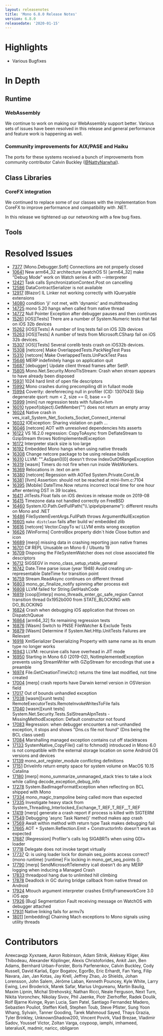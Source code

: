 ```yaml
---
layout: releasenotes
title: 'Mono 6.8.0 Release Notes'
version: 6.8.0
releasedate: '2020-01-15'
---
```


Highlights
==========

* Various Bugfixes

# In Depth

## Runtime

### WebAssembly

We continue to work on making our WebAssembly support better. Various sets of issues have been resolved in this release and general performance and feature work is happening as well.

### Community improvements for AIX/PASE and Haiku

The ports for these systems received a bunch of improvements from community contributor Calvin Buckley ([@NattyNarwhal](https://github.com/NattyNarwhal)).

## Class Libraries

### CoreFX integration

We continued to replace some of our classes with the implementation from CoreFX to improve performance and compatibility with .NET.

In this release we tightened up our networking with a few bug fixes.

## Tools

# Resolved Issues

* [7377](https://github.com/mono/mono/issues/7377) [Mono.Debugger.Soft] Connections are not properly closed
* [10641](https://github.com/mono/mono/issues/10641) New arm64_32 architecture (watchOS 5) [arm64_32] make "Debug Mode" work on Watch series 4 with --interpreter
* [12421](https://github.com/mono/mono/issues/12421) Task calls SynchronizationContext.Post on cancelling
* [12586](https://github.com/mono/mono/issues/12586) DataContractSerializer is not available
* [12917](https://github.com/mono/mono/issues/12917) [Blazor] IL Linker not working correctly with IQueryable extensions
* [14080](https://github.com/mono/mono/issues/14080) condition 'ji' not met, with 'dynamic' and multithreading
* [14725](https://github.com/mono/mono/issues/14725) mono 5.20 hangs when called from native thread
* [14772](https://github.com/mono/mono/issues/14772) Null Pointer Exception after debugger pauses and then continues
* [15261](https://github.com/mono/mono/issues/15261) [iOS][Tests] There are a number of System.Numeric tests that fail on iOS 32b devices
* [15262](https://github.com/mono/mono/issues/15262) [iOS][Tests] A number of linq tests fail on iOS 32b devices
* [15263](https://github.com/mono/mono/issues/15263) [iOS][Tests] A number of tests from Microsoft.CSharp fail on iOS 32b devices.
* [15307](https://github.com/mono/mono/issues/15307) [iOS][Tests] Several corelib tests crash on iOS32b devices.
* [15308](https://github.com/mono/mono/issues/15308) [netcore] Make OverlappedTests.PackNegTest Pass
* [15310](https://github.com/mono/mono/issues/15310) [netcore] Make OverlappedTests.UnPackTest Pass
* [15646](https://github.com/mono/mono/issues/15646) MERP indefinitely hangs on application quit
* [15687](https://github.com/mono/mono/issues/15687) [debugger] Update client thread frames after SetIP.
* [15805](https://github.com/mono/mono/issues/15805) Mono.Net.Security.MonoTlsStream: Crash when stream appears to have already been disposed
* [15931](https://github.com/mono/mono/issues/15931) 1024 hard limit of open file descriptors
* [15992](https://github.com/mono/mono/issues/15992) Mono crashes during precompiling dll in fullaot mode
* [15994](https://github.com/mono/mono/issues/15994) Coverity: derefenrecing null in profiler (CID: 1307043) Skip degenerate qsort: num < 2, size == 0, base == 0
* [15999](https://github.com/mono/mono/issues/15999) [mini] run regression tests with fullaot+llvm
* [16010](https://github.com/mono/mono/issues/16010) typeof(object).GetMember("") does not return an empty array
* [16024](https://github.com/mono/mono/issues/16024) Native crash in ves_icall_System_Net_Sockets_Socket_Connect_internal
* [16032](https://github.com/mono/mono/issues/16032) IOException: Sharing violation on path ...
* [16046](https://github.com/mono/mono/issues/16046) [netcore] AOT with unresolved dependencies hits asserts
* [16122](https://github.com/mono/mono/issues/16122) VS 16.2.0 regression: CopyToAsync from DeflateStream to GzipStream throws NotImplementedException
* [16172](https://github.com/mono/mono/issues/16172) Interpreter stack size is too large
* [16192](https://github.com/mono/mono/issues/16192) Embedded Mono hangs when using native threads
* [16308](https://github.com/mono/mono/issues/16308) Change netcore package to be using release builds
* [16310](https://github.com/mono/mono/issues/16310) LLVM: "".AsSpan()[0] doesn't throw IndexOutOfRangeException
* [16319](https://github.com/mono/mono/issues/16319) [wasm] Timers do not fire when run inside WebWorkers.
* [16369](https://github.com/mono/mono/issues/16369) Relocations in .text on arm
* [16380](https://github.com/mono/mono/issues/16380) [netcore] Regession with AOTed System.Private.CoreLib
* [16381](https://github.com/mono/mono/issues/16381) [llvm] Assertion: should not be reached at mini-llvm.c:7104
* [16395](https://github.com/mono/mono/issues/16395) [Mobile] DateTime.Now returns incorrect local time for one hour after entering DST in 39 locales.
* [16411](https://github.com/mono/mono/issues/16411) JitTests.Float fails on iOS devices in release mode on 2019-08
* [16415](https://github.com/mono/mono/issues/16415) Timezone data not handled correctly on FreeBSD
* [16460](https://github.com/mono/mono/issues/16460) System.IO.Path.GetFullPath("\\\\.\\pipe\\pipename"): different results on Mono and .NET
* [16486](https://github.com/mono/mono/issues/16486) FileSystemEventArgs.FullPath throws ArgumentNullException
* [16605](https://github.com/mono/mono/issues/16605) `make distclean` fails after build w/ embedded zlib
* [16616](https://github.com/mono/mono/issues/16616) [netcore] Vector.CopyTo w/ LLVM emits wrong exception
* [16626](https://github.com/mono/mono/issues/16626) [WinForms] ControlBox property didn`t hide Close button and icon
* [16689](https://github.com/mono/mono/issues/16689) [merp] missing data in crashing reporting json native frames
* [16701](https://github.com/mono/mono/issues/16701) C# REPL Unusable on Mono 6 / Ubuntu 19
* [16709](https://github.com/mono/mono/issues/16709) Disposing the FileSystemWatcher does not close associated file descriptors
* [16712](https://github.com/mono/mono/issues/16712) SIGSEGV in mono_class_setup_vtable_general
* [16742](https://github.com/mono/mono/issues/16742) Date.Time parse issue (year 1948) Avoid creating un-representable DateTime for transition point
* [16759](https://github.com/mono/mono/issues/16759) Stream.ReadAsync continues on different thread
* [16803](https://github.com/mono/mono/issues/16803) mono_gc_finalize_notify  spinning after process exit
* [16808](https://github.com/mono/mono/issues/16808) LLVM failed for String.GetHashCode
* [16819](https://github.com/mono/mono/issues/16819) [coop][interp] mono_threads_enter_gc_safe_region Cannot transition thread 0x1952b000 from STATE_BLOCKING with DO_BLOCKING
* [16824](https://github.com/mono/mono/issues/16824) Crash when debugging iOS application that throws on DispatchQueue
* [16864](https://github.com/mono/mono/issues/16864) [arm64_32] fix remaining regression tests
* [16876](https://github.com/mono/mono/issues/16876) [Wasm] Switch to PNSE FileWatcher & Exclude Tests
* [16879](https://github.com/mono/mono/issues/16879) [Wasm] Determine if System.Net.Http.UnitTests Failures are Relevant
* [16918](https://github.com/mono/mono/issues/16918) XmlSerializer Deserializing Property with same name as its enum type no longer works
* [16943](https://github.com/mono/mono/issues/16943) LLVM: recursive calls have overhead in JIT mode
* [16950](https://github.com/mono/mono/issues/16950) Starting in Mono 6.0 (2019-02), NotImplementedException prevents using StreamWriter with GZipStream for encodings that use a preamble
* [16974](https://github.com/mono/mono/issues/16974) File.GetCreationTimeUtc() returns the time last modified, not time created
* [17004](https://github.com/mono/mono/issues/17004) [merp] crash reports have Darwin kernel version in OSVersion field
* [17017](https://github.com/mono/mono/issues/17017) Out of bounds unhandled exception
* [17038](https://github.com/mono/mono/issues/17038) [wasm][xunit tests] RemoteExecutorTests.RemoteInvokeWritesToFile fails
* [17040](https://github.com/mono/mono/issues/17040) [wasm][xunit tests] System.Net.Security.Tests.SslStreamAlpnTests - MissingMethodException: Default constructor not found
* [17083](https://github.com/mono/mono/issues/17083) Regression: when debugger encounters a not-unhandled exception, it stops and shows "Dns.cs file not found" (Dns being the BCL class used)
* [17084](https://github.com/mono/mono/issues/17084) Marshalling managed exception contains cut off stacktraces
* [17133](https://github.com/mono/mono/issues/17133) SystemNative_CopyFile() call to fchmod() introduced in Mono 6.0 is not compatible with the external storage location on some Android OS versions and devices
* [17139](https://github.com/mono/mono/issues/17139) mono_aot_register_module conflicting definitions
* [17151](https://github.com/mono/mono/issues/17151) DriveInfo return empty space for system volume on MacOS 10.15 Catalina
* [17180](https://github.com/mono/mono/issues/17180) [merp] mono_summarize_unmanaged_stack tries to take a lock while calling decode_exception_debug_info
* [17278](https://github.com/mono/mono/issues/17278) System.BadImageFormatException when reflecting on BCL shipped with Mono
* [17334](https://github.com/mono/mono/issues/17334) mono_magic_trampoline being called more than expected
* [17335](https://github.com/mono/mono/issues/17335) Investigate heavy stack from System_Threading_Interlocked_Exchange_T_REF_T_REF__T_REF
* [17419](https://github.com/mono/mono/issues/17419) [merp] generate a crash report if process is killed with SIGTERM
* [17549](https://github.com/mono/mono/issues/17549) Debugging 'async Task<T> Name<T>()' method makes app crash
* [17569](https://github.com/mono/mono/issues/17569) Await within method with return type Task<T> makes debugging fail
* [17665](https://github.com/mono/mono/issues/17665) AOT + System.Reflection.Emit + ConstructorInfo doesn't work as expected
* [17687](https://github.com/mono/mono/issues/17687) [Regression] Profiler's calls log SIGABRTs when using GDI+ loader
* [17718](https://github.com/mono/mono/issues/17718) Delegate does not invoke target virtually
* [17737](https://github.com/mono/mono/issues/17737) Q: is using loader lock for domain seq_points access correct? (mono runtime) [runtime] Fix locking in mono_get_seq_points ().
* [17790](https://github.com/mono/mono/issues/17790) [merp] SendMicrosoftTelemetry icall doesn't do any MERP logging when inducing a Managed Crash
* [17833](https://github.com/mono/mono/issues/17833) threadpool hang due to unlimited hill climbing
* [17878](https://github.com/mono/mono/issues/17878) Deadlock in GC during bridge callback from native thread on Android
* [17924](https://github.com/mono/mono/issues/17924) Mtouch argument interpreter crashes EntityFrameworkCore 3.0 iOS app
* [17926](https://github.com/mono/mono/issues/17926) [Bug] Segmentation Fault receiving message on WatchOS with debugger attached
* [17931](https://github.com/mono/mono/issues/17931) Native linking fails for armv7s
* [18011](https://github.com/mono/mono/issues/18011) [embedding] Chaining Mach exceptions to Mono signals using utility threads

# Contributors

Александр Хухлаев, Aaron Robinson, Adam Sitnik, Aleksey Kliger, Alex Thibodeau, Alexander Köplinger, Alexis Christoforides, Ankit Jain, Ben Adams, Bernhard Urban-Forster, Boris Parfenenkov, Calvin Buckley, Cody Russell, David Karlaš, Egor Bogatov, EgorBo, Eric Erhardt, Fan Yang, Filip Navara, Jan, Jan Kotas, Jay Krell, Jeffrey Zhao, Jo Shields, Johan Lorensson, John Salem, Jérôme Laban, Kenneth Pouncey, Kyle White, Larry Ewing, Levi Broderick, Marek Safar, Marius Ungureanu, Martin Baulig, Maxim Lipnin, Michal Strehovský, Nathan Ricci, Neale Ferguson, Next Turn, Nikita Voronchev, Nikolay Sivov, Phil Jaenke, Piotr Zierhoffer, Radek Doulik, Rolf Bjarne Kvinge, Ryan Lucia, Sam Patel, Santiago Fernandez Madero, Sebastien Pouliot, Steffen Kieß, Stephen Toub, Steve Pfister, Sung Yoon Whang, Sylvain, Tanner Gooding, Tarek Mahmoud Sayed, Thays Grazia, Tyler Brinkley, UnknownShadow200, Vincent Povirk, Vlad Brezae, Vladimir Sadov, Youssef Victor, Zoltan Varga, coypoop, iamphi, imhameed, lateralusX, madmir, naricc, obligaron
